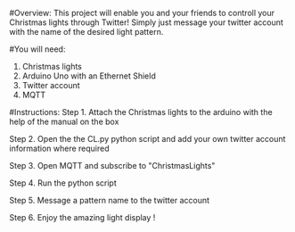 #Overview:
This project will enable you and your friends to controll your Christmas lights through Twitter! 
Simply just message your twitter account with the name of the desired light pattern. 

#You will need:
1. Christmas lights 
2. Arduino Uno with an Ethernet Shield
3. Twitter account 
4. MQTT

#Instructions:
Step 1.   Attach the Christmas lights to the arduino with the help of the manual on the box 

Step 2.   Open the the CL.py python script and add your own twitter account information where required

Step 3.   Open MQTT and subscribe to "ChristmasLights" 

Step 4.   Run the python script

Step 5.   Message a pattern name to the twitter account

Step 6.   Enjoy the amazing light display !

  
